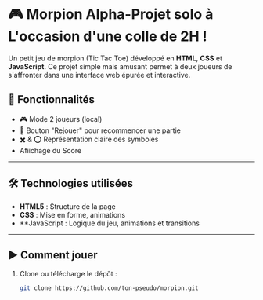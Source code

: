 # 🎮 Morpion Alpha-Projet solo à L'occasion d'une colle de 2H !

Un petit jeu de morpion (Tic Tac Toe) développé en **HTML**, **CSS** et **JavaScript**. Ce projet simple mais amusant permet à deux joueurs de s'affronter dans une interface web épurée et interactive.

## 🚀 Fonctionnalités

- 🎮 Mode 2 joueurs (local)
- 🔁 Bouton "Rejouer" pour recommencer une partie
- ✖️ & ⭕️ Représentation claire des symboles
- Afiichage du Score

---

## 🛠️ Technologies utilisées

- **HTML5** : Structure de la page
- **CSS** : Mise en forme, animations
- **JavaScript  : Logique du jeu, animations et transitions

 ---

## ▶️ Comment jouer

1. Clone ou télécharge le dépôt :
   ```bash
   git clone https://github.com/ton-pseudo/morpion.git



